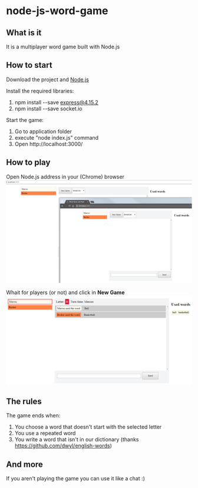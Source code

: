 # node-js-word-game

## What is it

It is a multiplayer word game built with Node.js 

## How to start
Download the project and [Node.js](https://nodejs.org/en/)

Install the required libraries:

1. npm install --save express@4.15.2
2. npm install --save socket.io

Start the game:

1. Go to application folder
2. execute "node index.js" command
3. Open http://localhost:3000/

## How to play

Open Node.js address in your (Chrome) browser
![Open game](https://github.com/marcusbecker/node-js-word-game/blob/master/doc/open.png "Run game")

Whait for players (or not) and click in **New Game**
![Gameplay](https://github.com/marcusbecker/node-js-word-game/blob/master/doc/gameplay.png "Two players playing")

## The rules

The game ends when: 
1. You choose a word that doesn't start with the selected letter
2. You use a repeated word
3. You write a word that isn't in our dictionary (thanks https://github.com/dwyl/english-words)

## And more

If you aren't playing the game you can use it like a chat :)
